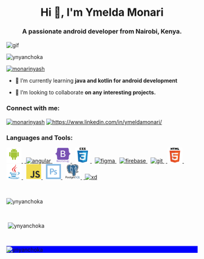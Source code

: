 <h1 align="center">Hi 👋, I'm Ymelda Monari</h1>
<h3 align="center">A passionate android developer from Nairobi, Kenya.</h3>
<img align="center" alt="gif"width="350" src="https://media.giphy.com/media/L1R1tvI9svkIWwpVYr/giphy.gif">


<p align="left"> <img src="https://komarev.com/ghpvc/?username=ynyanchoka&label=Profile%20views&color=0e75b6&style=flat" alt="ynyanchoka" /> </p>

<p align="left"> <a href="https://twitter.com/monarinyash" target="blank"><img src="https://img.shields.io/twitter/follow/monarinyash?logo=twitter&style=for-the-badge" alt="monarinyash" /></a> </p>

- 🌱 I’m currently learning **java and kotlin for android development**

- 👯 I’m looking to collaborate **on any interesting projects.**

<h3 align="left">Connect with me:</h3>
<p align="left">
<a href="https://twitter.com/monarinyash" target="blank"><img align="center" src="https://raw.githubusercontent.com/rahuldkjain/github-profile-readme-generator/master/src/images/icons/Social/twitter.svg" alt="monarinyash" height="30" width="40" /></a>
<a href="https://www.linkedin.com/in/ymeldamonari/" target="blank"><img align="center" src="https://raw.githubusercontent.com/rahuldkjain/github-profile-readme-generator/master/src/images/icons/Social/linked-in-alt.svg" alt="https://www.linkedin.com/in/ymeldamonari/" height="30" width="40" /></a>
</p>

<h3 align="left">Languages and Tools:</h3>
<p align="left"> <a href="https://developer.android.com" target="_blank" rel="noreferrer"> <img src="https://raw.githubusercontent.com/devicons/devicon/master/icons/android/android-original-wordmark.svg" alt="android" width="40" height="40"/> </a>
  &nbsp;<a href="https://angular.io" target="_blank" rel="noreferrer"> <img src="https://angular.io/assets/images/logos/angular/angular.svg" alt="angular" width="40" height="40"/> </a>&nbsp; <a href="https://getbootstrap.com" target="_blank" rel="noreferrer"> <img src="https://raw.githubusercontent.com/devicons/devicon/master/icons/bootstrap/bootstrap-plain-wordmark.svg" alt="bootstrap" width="40" height="40"/> </a> &nbsp; <a href="https://www.w3schools.com/css/" target="_blank" rel="noreferrer"> <img src="https://raw.githubusercontent.com/devicons/devicon/master/icons/css3/css3-original-wordmark.svg" alt="css3" width="40" height="40"/> </a> &nbsp; <a href="https://www.figma.com/" target="_blank" rel="noreferrer"> <img src="https://www.vectorlogo.zone/logos/figma/figma-icon.svg" alt="figma" width="40" height="40"/> </a> &nbsp; <a href="https://firebase.google.com/" target="_blank" rel="noreferrer"> <img src="https://www.vectorlogo.zone/logos/firebase/firebase-icon.svg" alt="firebase" width="40" height="40"/> </a> &nbsp; <a href="https://git-scm.com/" target="_blank" rel="noreferrer"> <img src="https://www.vectorlogo.zone/logos/git-scm/git-scm-icon.svg" alt="git" width="40" height="40"/> </a> &nbsp;<a href="https://www.w3.org/html/" target="_blank" rel="noreferrer"> <img src="https://raw.githubusercontent.com/devicons/devicon/master/icons/html5/html5-original-wordmark.svg" alt="html5" width="40" height="40"/> </a> &nbsp; <a href="https://www.java.com" target="_blank" rel="noreferrer"> <img src="https://raw.githubusercontent.com/devicons/devicon/master/icons/java/java-original.svg" alt="java" width="40" height="40"/> </a>&nbsp; <a href="https://developer.mozilla.org/en-US/docs/Web/JavaScript" target="_blank" rel="noreferrer"> <img src="https://raw.githubusercontent.com/devicons/devicon/master/icons/javascript/javascript-original.svg" alt="javascript" width="40" height="40"/> </a>&nbsp; <a href="https://www.photoshop.com/en" target="_blank" rel="noreferrer"> <img src="https://raw.githubusercontent.com/devicons/devicon/master/icons/photoshop/photoshop-line.svg" alt="photoshop" width="40" height="40"/> </a>&nbsp; <a href="https://www.postgresql.org" target="_blank" rel="noreferrer"> <img src="https://raw.githubusercontent.com/devicons/devicon/master/icons/postgresql/postgresql-original-wordmark.svg" alt="postgresql" width="40" height="40"/> </a> &nbsp;<a href="https://www.adobe.com/products/xd.html" target="_blank" rel="noreferrer"> <img src="https://cdn.worldvectorlogo.com/logos/adobe-xd.svg" alt="xd" width="40" height="40"/> </a> </p>
<br>

<p><img align="center" src="https://github-readme-stats.vercel.app/api/top-langs?username=ynyanchoka&show_icons=true&locale=en&layout=compact" alt="ynyanchoka" /></p>
<br>
<p>&nbsp;<img align="center" src="https://github-readme-stats.vercel.app/api?username=ynyanchoka&show_icons=true&locale=en" alt="ynyanchoka" /></p>
<br>

<p style="background-color:blue;"><img align="center" src="https://github-readme-streak-stats.herokuapp.com/?user=ynyanchoka&" alt="ynyanchoka" /></p>
